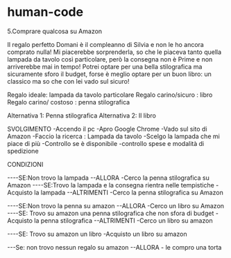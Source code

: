 # human-code
5.Comprare qualcosa su Amazon

Il regalo perfetto Domani è il compleanno di Silvia e non le ho ancora comprato nulla! Mi piacerebbe sorprenderla, so che le piaceva tanto quella lampada da tavolo così particolare,
però la consegna non è Prime e non arriverebbe mai in tempo! Potrei optare per una bella stilografica ma sicuramente sforo il budget, forse
è meglio optare per un buon libro: un classico ma so che con lei vado sul sicuro!


Regalo ideale: lampada da tavolo particolare
Regalo carino/sicuro : libro
Regalo carino/ costoso : penna stilografica

 Alternativa 1: Penna stilografica 
 Alternativa 2: Il libro

SVOLGIMENTO
 -Accendo il pc 
-Apro Google Chrome 
-Vado sul sito di Amazon 
-Faccio la ricerca : Lampada da tavolo 
-Scelgo la lampada che mi piace di più
-Controllo se è disponibile 
-controllo spese e modalità di spedizione


CONDIZIONI

----SE:Non trovo la lampada --ALLORA -Cerco la penna stilografica su Amazon
----SE:Trovo la lampada e la consegna rientra nelle tempistiche -Acquisto la lampada --ALTRIMENTI -Cerco la penna stilografica su Amazon

----SE:Non trovo la penna su amazon --ALLORA -Cerco un libro su Amazon
----SE: Trovo su amazon una penna stilografica che non sfora di budget - Acquisto la penna stilografica --ALTRIMENTI -Cerco un libro  su amazon

----SE: Trovo su amazon un libro  -Acquisto un libro su amazon

---Se: non trovo nessun regalo su amazon --ALLORA - le compro una torta
